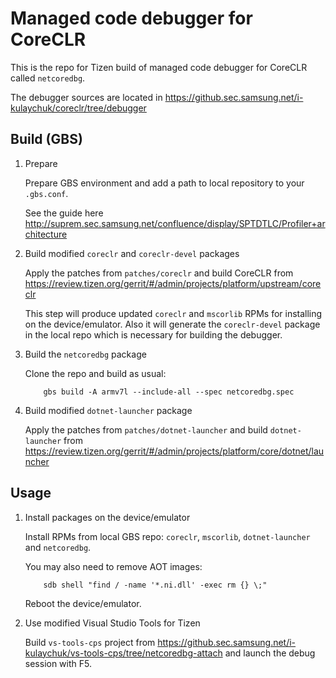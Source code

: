 # Managed code debugger for CoreCLR

This is the repo for Tizen build of managed code debugger for CoreCLR called `netcoredbg`.

The debugger sources are located in https://github.sec.samsung.net/i-kulaychuk/coreclr/tree/debugger

## Build (GBS)

1. Prepare

   Prepare GBS environment and add a path to local repository to your `.gbs.conf`.

   See the guide here http://suprem.sec.samsung.net/confluence/display/SPTDTLC/Profiler+architecture

2. Build modified `coreclr` and `coreclr-devel` packages

   Apply the patches from `patches/coreclr` and build CoreCLR from
   https://review.tizen.org/gerrit/#/admin/projects/platform/upstream/coreclr

   This step will produce updated `coreclr` and `mscorlib` RPMs for installing on the device/emulator.
   Also it will generate the `coreclr-devel` package in the local repo which is necessary for building the debugger.

3. Build the `netcoredbg` package

   Clone the repo and build as usual:
   ```
       gbs build -A armv7l --include-all --spec netcoredbg.spec
   ```

4. Build modified `dotnet-launcher` package

   Apply the patches from `patches/dotnet-launcher` and build `dotnet-launcher` from
   https://review.tizen.org/gerrit/#/admin/projects/platform/core/dotnet/launcher

## Usage

1. Install packages on the device/emulator

   Install RPMs from local GBS repo: `coreclr`, `mscorlib`, `dotnet-launcher` and `netcoredbg`.

   You may also need to remove AOT images:
   ```
       sdb shell "find / -name '*.ni.dll' -exec rm {} \;"
   ```

   Reboot the device/emulator.

2. Use modified Visual Studio Tools for Tizen

   Build `vs-tools-cps` project from
   https://github.sec.samsung.net/i-kulaychuk/vs-tools-cps/tree/netcoredbg-attach
   and launch the debug session with F5.
